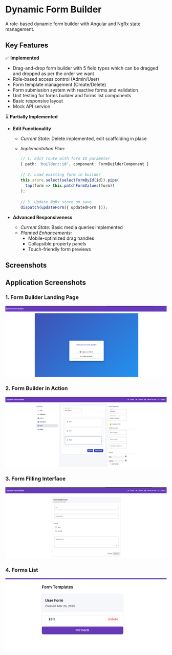# Dynamic Form Builder

A role-based dynamic form builder with Angular and NgRx state management.

## Key Features

✅ **Implemented**

- Drag-and-drop form builder with 5 field types which can be dragged and dropped as per the order we want
- Role-based access control (Admin/User)
- Form template management (Create/Delete)
- Form submission system with reactive forms and validation
- Unit testing for forms builder and forms list components
- Basic responsive layout
- Mock API service

⏳ **Partially Implemented**

- **Edit Functionality**

  - _Current State:_ Delete implemented, edit scaffolding in place
  - _Implementation Plan:_

    ```typescript
    // 1. Edit route with form ID parameter
    { path: 'builder/:id', component: FormBuilderComponent }

    // 2. Load existing form in builder
    this.store.select(selectFormById(id)).pipe(
      tap(form => this.patchFormValues(form))
    );

    // 3. Update NgRx store on save
    dispatch(updateForm({ updatedForm }));
    ```

- **Advanced Responsiveness**
  - _Current State:_ Basic media queries implemented
  - _Planned Enhancements:_
    - Mobile-optimized drag handles
    - Collapsible property panels
    - Touch-friendly form previews

## Screenshots

## Application Screenshots

### 1. Form Builder Landing Page

![Form Builder Landing Page](./screenshots/FormBuilderLanding.png)

### 2. Form Builder in Action

![Building a Form](./screenshots/FormBuilder1.png)

### 3. Form Filling Interface

![Form Filling View](./screenshots/FormFilling.png)

### 4. Forms List

![List of Saved Forms](./screenshots/FormsList.png)
